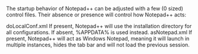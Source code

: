 The startup behavior of Notepad++ can be adjusted with a few (0 sized) control files. Their absence or presence will control how Notepad++ acts:

doLocalConf.xml
If present, Notepad++ will use the installation directory for all configurations. If absent, %APPDATA% is used instead.
asNotepad.xml
If present, Notepad++ will act as Windows Notepad, meaning it will launch in multiple instances, hides the tab bar and will not load the previous session.